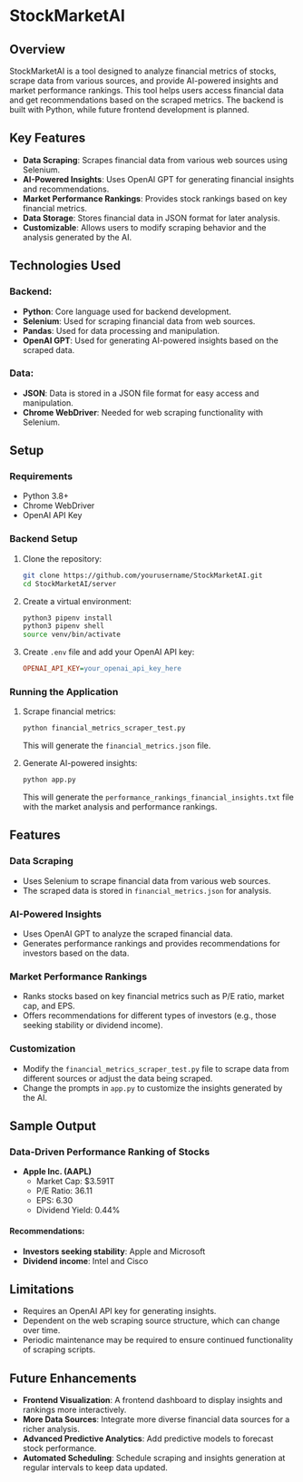 # StockMarketAI

## Overview

StockMarketAI is a tool designed to analyze financial metrics of stocks, scrape data from various sources, and provide AI-powered insights and market performance rankings. This tool helps users access financial data and get recommendations based on the scraped metrics. The backend is built with Python, while future frontend development is planned.

## Key Features

- **Data Scraping**: Scrapes financial data from various web sources using Selenium.
- **AI-Powered Insights**: Uses OpenAI GPT for generating financial insights and recommendations.
- **Market Performance Rankings**: Provides stock rankings based on key financial metrics.
- **Data Storage**: Stores financial data in JSON format for later analysis.
- **Customizable**: Allows users to modify scraping behavior and the analysis generated by the AI.

## Technologies Used

### Backend:
- **Python**: Core language used for backend development.
- **Selenium**: Used for scraping financial data from web sources.
- **Pandas**: Used for data processing and manipulation.
- **OpenAI GPT**: Used for generating AI-powered insights based on the scraped data.

### Data:
- **JSON**: Data is stored in a JSON file format for easy access and manipulation.
- **Chrome WebDriver**: Needed for web scraping functionality with Selenium.

## Setup

### Requirements

- Python 3.8+
- Chrome WebDriver
- OpenAI API Key

### Backend Setup

1. Clone the repository:

    ```bash
    git clone https://github.com/yourusername/StockMarketAI.git
    cd StockMarketAI/server
    ```

2. Create a virtual environment:

    ```bash
    python3 pipenv install
    python3 pipenv shell
    source venv/bin/activate
    ```

4. Create `.env` file and add your OpenAI API key:

    ```ini
    OPENAI_API_KEY=your_openai_api_key_here
    ```

### Running the Application

1. Scrape financial metrics:

    ```bash
    python financial_metrics_scraper_test.py
    ```

    This will generate the `financial_metrics.json` file.

2. Generate AI-powered insights:

    ```bash
    python app.py
    ```

    This will generate the `performance_rankings_financial_insights.txt` file with the market analysis and performance rankings.

## Features

### Data Scraping

- Uses Selenium to scrape financial data from various web sources.
- The scraped data is stored in `financial_metrics.json` for analysis.

### AI-Powered Insights

- Uses OpenAI GPT to analyze the scraped financial data.
- Generates performance rankings and provides recommendations for investors based on the data.

### Market Performance Rankings

- Ranks stocks based on key financial metrics such as P/E ratio, market cap, and EPS.
- Offers recommendations for different types of investors (e.g., those seeking stability or dividend income).

### Customization

- Modify the `financial_metrics_scraper_test.py` file to scrape data from different sources or adjust the data being scraped.
- Change the prompts in `app.py` to customize the insights generated by the AI.

## Sample Output

### Data-Driven Performance Ranking of Stocks

- **Apple Inc. (AAPL)**
  - Market Cap: $3.591T
  - P/E Ratio: 36.11
  - EPS: 6.30
  - Dividend Yield: 0.44%

#### Recommendations:
- **Investors seeking stability**: Apple and Microsoft
- **Dividend income**: Intel and Cisco

## Limitations

- Requires an OpenAI API key for generating insights.
- Dependent on the web scraping source structure, which can change over time.
- Periodic maintenance may be required to ensure continued functionality of scraping scripts.

## Future Enhancements

- **Frontend Visualization**: A frontend dashboard to display insights and rankings more interactively.
- **More Data Sources**: Integrate more diverse financial data sources for a richer analysis.
- **Advanced Predictive Analytics**: Add predictive models to forecast stock performance.
- **Automated Scheduling**: Schedule scraping and insights generation at regular intervals to keep data updated.

